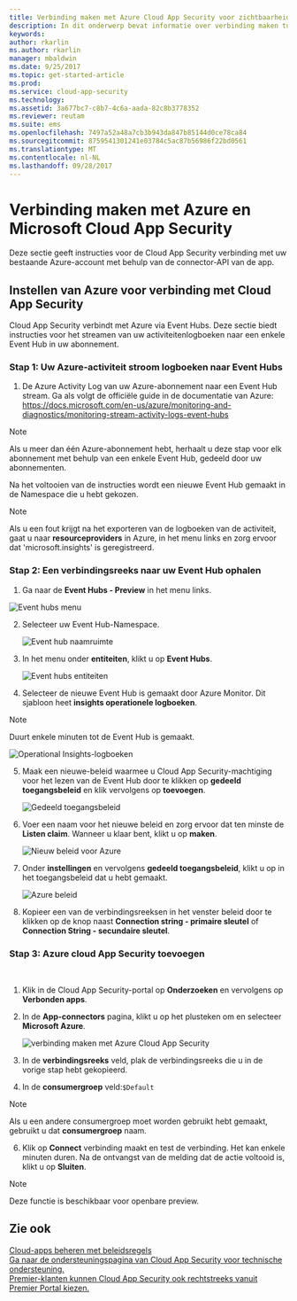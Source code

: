 ```yaml
---
title: Verbinding maken met Azure Cloud App Security voor zichtbaarheid en controle over gebruik | Microsoft Docs
description: In dit onderwerp bevat informatie over verbinding maken tussen Azure en Cloud App Security met de API-connector.
keywords: 
author: rkarlin
ms.author: rkarlin
manager: mbaldwin
ms.date: 9/25/2017
ms.topic: get-started-article
ms.prod: 
ms.service: cloud-app-security
ms.technology: 
ms.assetid: 3a677bc7-c8b7-4c6a-aada-82c8b3778352
ms.reviewer: reutam
ms.suite: ems
ms.openlocfilehash: 7497a52a48a7cb3b943da847b85144d0ce78ca84
ms.sourcegitcommit: 8759541301241e03784c5ac87b56986f22bd0561
ms.translationtype: MT
ms.contentlocale: nl-NL
ms.lasthandoff: 09/28/2017
---
```

# <a name="connect-azure-to-microsoft-cloud-app-security"></a>Verbinding maken met Azure en Microsoft Cloud App Security

Deze sectie geeft instructies voor de Cloud App Security verbinding met uw bestaande Azure-account met behulp van de connector-API van de app.  
  
## <a name="setting-up-azure-for-connection-to-cloud-app-security"></a>Instellen van Azure voor verbinding met Cloud App Security

Cloud App Security verbindt met Azure via Event Hubs. Deze sectie biedt instructies voor het streamen van uw activiteitenlogboeken naar een enkele Event Hub in uw abonnement. 

### <a name="step-1-stream-your-azure-activity-logs-to-event-hubs"></a>Stap 1: Uw Azure-activiteit stroom logboeken naar Event Hubs

1.  De Azure Activity Log van uw Azure-abonnement naar een Event Hub stream. Ga als volgt de officiële guide in de documentatie van Azure: https://docs.microsoft.com/en-us/azure/monitoring-and-diagnostics/monitoring-stream-activity-logs-event-hubs

 > [!NOTE]
 > Als u meer dan één Azure-abonnement hebt, herhaalt u deze stap voor elk abonnement met behulp van een enkele Event Hub, gedeeld door uw abonnementen.

 Na het voltooien van de instructies wordt een nieuwe Event Hub gemaakt in de Namespace die u hebt gekozen.
 
 > [!NOTE]
 > Als u een fout krijgt na het exporteren van de logboeken van de activiteit, gaat u naar **resourceproviders** in Azure, in het menu links en zorg ervoor dat 'microsoft.insights' is geregistreerd.

### <a name="step-2-get-a-connection-string-to-your-event-hub"></a>Stap 2: Een verbindingsreeks naar uw Event Hub ophalen

1.  Ga naar de **Event Hubs - Preview** in het menu links.
  
   ![Event hubs menu](media/azure-event-hubs.png "Azure event hubs")

2.  Selecteer uw Event Hub-Namespace.
  
    ![Event hub naamruimte](media/azure-namespace.png "Azure naamruimte")

3.  In het menu onder **entiteiten**, klikt u op **Event Hubs**. 
  
    ![Event hubs entiteiten](media/azure-event-hubs-entities.png "Azure event hub-entiteiten")

4.  Selecteer de nieuwe Event Hub is gemaakt door Azure Monitor. Dit sjabloon heet **insights operationele logboeken**.
  > [!NOTE]
  > Duurt enkele minuten tot de Event Hub is gemaakt.

   ![Operational Insights-logboeken](media/azure-insight-operational-logs.png "Azure inzicht operationele Logboeken")
  
  
5. Maak een nieuwe-beleid waarmee u Cloud App Security-machtiging voor het lezen van de Event Hub door te klikken op **gedeeld toegangsbeleid** en klik vervolgens op **toevoegen**.
  
    ![Gedeeld toegangsbeleid](media/azure-shared-access-policies.png "Azure gedeeld toegangsbeleid")

6.  Voer een naam voor het nieuwe beleid en zorg ervoor dat ten minste de **Listen claim**. Wanneer u klaar bent, klikt u op **maken**.
  
    ![Nieuw beleid voor Azure](media/azure-new-policy.png "Azure nieuw beleid")

7.  Onder **instellingen** en vervolgens **gedeeld toegangsbeleid**, klikt u op in het toegangsbeleid dat u hebt gemaakt.   
  
    ![Azure beleid](media/azure-select-policy.png "Azure beleid")

8. Kopieer een van de verbindingsreeksen in het venster beleid door te klikken op de knop naast **Connection string - primaire sleutel** of **Connection String - secundaire sleutel**.

### <a name="step-3-add-azure-to-cloud-app-security"></a>Stap 3: Azure cloud App Security toevoegen
 
1.  Klik in de Cloud App Security-portal op **Onderzoeken** en vervolgens op **Verbonden apps**.  
  
3.  In de **App-connectors** pagina, klikt u op het plusteken om en selecteer **Microsoft Azure**.  
  
     ![verbinding maken met Azure Cloud App Security](media/azure-connect-app.png "verbinding maken met Azure")  
  
4.  In de **verbindingsreeks** veld, plak de verbindingsreeks die u in de vorige stap hebt gekopieerd.  
  
5.  In de **consumergroep** veld:`$Default`
    
   >[!NOTE] 
   > Als u een andere consumergroep moet worden gebruikt hebt gemaakt, gebruikt u dat **consumergroep** naam.
  
6.  Klik op **Connect** verbinding maakt en test de verbinding. Het kan enkele minuten duren. Na de ontvangst van de melding dat de actie voltooid is, klikt u op **Sluiten**.  


> [!NOTE]
> Deze functie is beschikbaar voor openbare preview.


## <a name="see-also"></a>Zie ook  
[Cloud-apps beheren met beleidsregels](control-cloud-apps-with-policies.md)   
[Ga naar de ondersteuningspagina van Cloud App Security voor technische ondersteuning.](http://support.microsoft.com/oas/default.aspx?prid=16031)   
[Premier-klanten kunnen Cloud App Security ook rechtstreeks vanuit Premier Portal kiezen.](https://premier.microsoft.com/)  
  
  